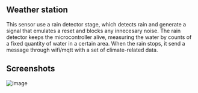 ## Weather station
This sensor use a rain detector stage, which detects rain and generate a signal that emulates a reset and blocks any innecesary noise.
The rain detector keeps the microcontroller alive, measuring the water by counts of a fixed quantity of water in a certain area.
When the rain stops, it send a message through wifi/mqtt with a set of climate-related data.

## Screenshots
![image](https://github.com/lukita772/ArduinoLib_EstClimatica/assets/117228370/f3330744-2db6-4987-8569-b525d8aab1ca)
